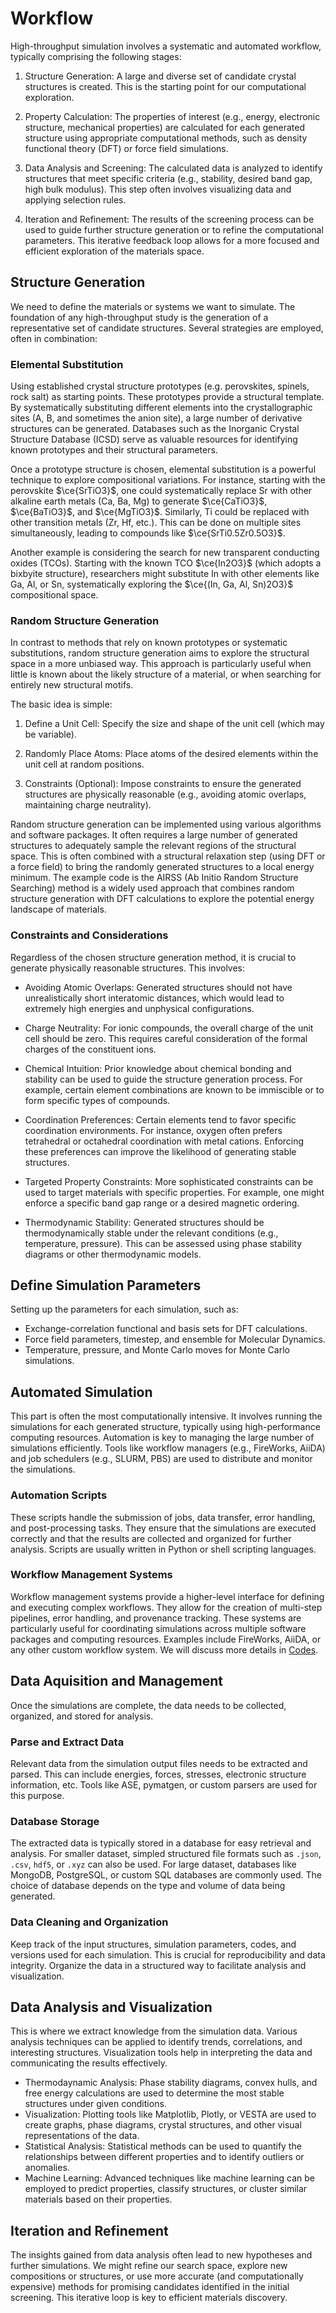 # Workflow
High-throughput simulation involves a systematic and automated workflow, typically comprising the following stages:

1. Structure Generation: A large and diverse set of candidate crystal structures is created. This is the starting point for our computational exploration.

2. Property Calculation: The properties of interest (e.g., energy, electronic structure, mechanical properties) are calculated for each generated structure using appropriate computational methods, such as density functional theory (DFT) or force field simulations.

3. Data Analysis and Screening: The calculated data is analyzed to identify structures that meet specific criteria (e.g., stability, desired band gap, high bulk modulus). This step often involves visualizing data and applying selection rules.

4. Iteration and Refinement: The results of the screening process can be used to guide further structure generation or to refine the computational parameters. This iterative feedback loop allows for a more focused and efficient exploration of the materials space.

## Structure Generation
We need to define the materials or systems we want to simulate. The foundation of any high-throughput study is the generation of a representative set of candidate structures. Several strategies are employed, often in combination:

### Elemental Substitution
Using established crystal structure prototypes (e.g. perovskites, spinels, rock salt) as starting points. These prototypes provide a structural template. By systematically substituting different elements into the crystallographic sites (A, B, and sometimes the anion site), a large number of derivative structures can be generated. Databases such as the Inorganic Crystal Structure Database (ICSD) serve as valuable resources for identifying known prototypes and their structural parameters.

Once a prototype structure is chosen, elemental substitution is a powerful technique to explore compositional variations. For instance, starting with the perovskite $\ce{SrTiO3}$, one could systematically replace Sr with other alkaline earth metals (Ca, Ba, Mg) to generate $\ce{CaTiO3}$, $\ce{BaTiO3}$, and $\ce{MgTiO3}$. Similarly, Ti could be replaced with other transition metals (Zr, Hf, etc.). This can be done on multiple sites simultaneously, leading to compounds like $\ce{SrTi0.5Zr0.5O3}$.

Another example is considering the search for new transparent conducting oxides (TCOs). Starting with the known TCO $\ce{In2O3}$ (which adopts a bixbyite structure), researchers might substitute In with other elements like Ga, Al, or Sn, systematically exploring the $\ce{(In, Ga, Al, Sn)2O3}$ compositional space.

### Random Structure Generation
In contrast to methods that rely on known prototypes or systematic substitutions, random structure generation aims to explore the structural space in a more unbiased way. This approach is particularly useful when little is known about the likely structure of a material, or when searching for entirely new structural motifs.

The basic idea is simple:

1. Define a Unit Cell: Specify the size and shape of the unit cell (which may be variable).

2. Randomly Place Atoms: Place atoms of the desired elements within the unit cell at random positions.

3. Constraints (Optional): Impose constraints to ensure the generated structures are physically reasonable (e.g., avoiding atomic overlaps, maintaining charge neutrality).

Random structure generation can be implemented using various algorithms and software packages. It often requires a large number of generated structures to adequately sample the relevant regions of the structural space. This is often combined with a structural relaxation step (using DFT or a force field) to bring the randomly generated structures to a local energy minimum. The example code is the AIRSS (Ab Initio Random Structure Searching) method is a widely used approach that combines random structure generation with DFT calculations to explore the potential energy landscape of materials.


### Constraints and Considerations
Regardless of the chosen structure generation method, it is crucial to generate physically reasonable structures. This involves:

- Avoiding Atomic Overlaps: Generated structures should not have unrealistically short interatomic distances, which would lead to extremely high energies and unphysical configurations.

- Charge Neutrality: For ionic compounds, the overall charge of the unit cell should be zero. This requires careful consideration of the formal charges of the constituent ions.

- Chemical Intuition: Prior knowledge about chemical bonding and stability can be used to guide the structure generation process. For example, certain element combinations are known to be immiscible or to form specific types of compounds.

- Coordination Preferences: Certain elements tend to favor specific coordination environments. For instance, oxygen often prefers tetrahedral or octahedral coordination with metal cations. Enforcing these preferences can improve the likelihood of generating stable structures.

- Targeted Property Constraints: More sophisticated constraints can be used to target materials with specific properties. For example, one might enforce a specific band gap range or a desired magnetic ordering.

- Thermodynamic Stability: Generated structures should be thermodynamically stable under the relevant conditions (e.g., temperature, pressure). This can be assessed using phase stability diagrams or other thermodynamic models.

## Define Simulation Parameters
Setting up the parameters for each simulation, such as:

- Exchange-correlation functional and basis sets for DFT calculations.
- Force field parameters, timestep, and ensemble for Molecular Dynamics.
- Temperature, pressure, and Monte Carlo moves for Monte Carlo simulations.

## Automated Simulation
This part is often the most computationally intensive. It involves running the simulations for each generated structure, typically using high-performance computing resources. Automation is key to managing the large number of simulations efficiently. Tools like workflow managers (e.g., FireWorks, AiiDA) and job schedulers (e.g., SLURM, PBS) are used to distribute and monitor the simulations.

### Automation Scripts
These scripts handle the submission of jobs, data transfer, error handling, and post-processing tasks. They ensure that the simulations are executed correctly and that the results are collected and organized for further analysis. Scripts are usually written in Python or shell scripting languages.

### Workflow Management Systems
Workflow management systems provide a higher-level interface for defining and executing complex workflows. They allow for the creation of multi-step pipelines, error handling, and provenance tracking. These systems are particularly useful for coordinating simulations across multiple software packages and computing resources. Examples include FireWorks, AiiDA, or any other custom workflow system. We will discuss more details in [Codes](./codes.md).

## Data Aquisition and Management
Once the simulations are complete, the data needs to be collected, organized, and stored for analysis. 

### Parse and Extract Data
Relevant data from the simulation output files needs to be extracted and parsed. This can include energies, forces, stresses, electronic structure information, etc. Tools like ASE, pymatgen, or custom parsers are used for this purpose.

### Database Storage
The extracted data is typically stored in a database for easy retrieval and analysis. For smaller dataset, simpled structured file formats such as `.json`, `.csv`, `hdf5`, or `.xyz` can also be used. For large dataset, databases like MongoDB, PostgreSQL, or custom SQL databases are commonly used. The choice of database depends on the type and volume of data being generated. 

### Data Cleaning and Organization
Keep track of the input structures, simulation parameters, codes, and versions used for each simulation. This is crucial for reproducibility and data integrity. Organize the data in a structured way to facilitate analysis and visualization.

## Data Analysis and Visualization
This is where we extract knowledge from the simulation data. Various analysis techniques can be applied to identify trends, correlations, and interesting structures. Visualization tools help in interpreting the data and communicating the results effectively.

- Thermodaynamic Analysis: Phase stability diagrams, convex hulls, and free energy calculations are used to determine the most stable structures under given conditions.
- Visualization: Plotting tools like Matplotlib, Plotly, or VESTA are used to create graphs, phase diagrams, crystal structures, and other visual representations of the data.
- Statistical Analysis: Statistical methods can be used to quantify the relationships between different properties and to identify outliers or anomalies.
- Machine Learning: Advanced techniques like machine learning can be employed to predict properties, classify structures, or cluster similar materials based on their properties. 

## Iteration and Refinement
The insights gained from data analysis often lead to new hypotheses and further simulations. We might refine our search space, explore new compositions or structures, or use more accurate (and computationally expensive) methods for promising candidates identified in the initial screening. This iterative loop is key to efficient materials discovery.